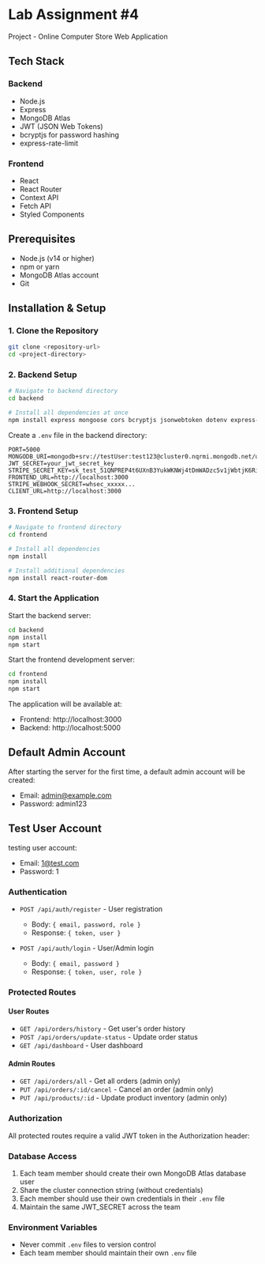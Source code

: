 # Lab Assignment #4

Project - Online Computer Store Web Application

## Tech Stack

### Backend

- Node.js
- Express
- MongoDB Atlas
- JWT (JSON Web Tokens)
- bcryptjs for password hashing
- express-rate-limit

### Frontend

- React
- React Router
- Context API
- Fetch API
- Styled Components

## Prerequisites

- Node.js (v14 or higher)
- npm or yarn
- MongoDB Atlas account
- Git

## Installation & Setup

### 1. Clone the Repository

```bash
git clone <repository-url>
cd <project-directory>
```

### 2. Backend Setup

```bash
# Navigate to backend directory
cd backend

# Install all dependencies at once
npm install express mongoose cors bcryptjs jsonwebtoken dotenv express-rate-limit
```

Create a `.env` file in the backend directory:

```env
PORT=5000
MONGODB_URI=mongodb+srv://testUser:test123@cluster0.nqrmi.mongodb.net/userauth
JWT_SECRET=your_jwt_secret_key
STRIPE_SECRET_KEY=sk_test_51QNPREP4t6UXnB3YukWKNWj4tDmWADzc5v1jWbtjK6RiOuxJu7BcZr3A1aKGs5K3LXB5P8r3fJeVgYOOe6Cf5dlr00kANf5owx
FRONTEND_URL=http://localhost:3000
STRIPE_WEBHOOK_SECRET=whsec_xxxxx...
CLIENT_URL=http://localhost:3000
```

### 3. Frontend Setup

```bash
# Navigate to frontend directory
cd frontend

# Install all dependencies
npm install

# Install additional dependencies
npm install react-router-dom
```

### 4. Start the Application

Start the backend server:

```bash
cd backend
npm install
npm start
```

Start the frontend development server:

```bash
cd frontend
npm install
npm start
```

The application will be available at:

- Frontend: http://localhost:3000
- Backend: http://localhost:5000

## Default Admin Account

After starting the server for the first time, a default admin account will be created:

- Email: admin@example.com
- Password: admin123

## Test User Account

testing user account:

- Email: 1@test.com
- Password: 1

### Authentication

- `POST /api/auth/register` - User registration

  - Body: `{ email, password, role }`
  - Response: `{ token, user }`

- `POST /api/auth/login` - User/Admin login
  - Body: `{ email, password }`
  - Response: `{ token, user, role }`

### Protected Routes

#### User Routes

- `GET /api/orders/history` - Get user's order history
- `POST /api/orders/update-status` - Update order status
- `GET /api/dashboard` - User dashboard

#### Admin Routes

- `GET /api/orders/all` - Get all orders (admin only)
- `PUT /api/orders/:id/cancel` - Cancel an order (admin only)
- `PUT /api/products/:id` - Update product inventory (admin only)

### Authorization

All protected routes require a valid JWT token in the Authorization header:

### Database Access

1. Each team member should create their own MongoDB Atlas database user
2. Share the cluster connection string (without credentials)
3. Each member should use their own credentials in their `.env` file
4. Maintain the same JWT_SECRET across the team

### Environment Variables

- Never commit `.env` files to version control
- Each team member should maintain their own `.env` file
